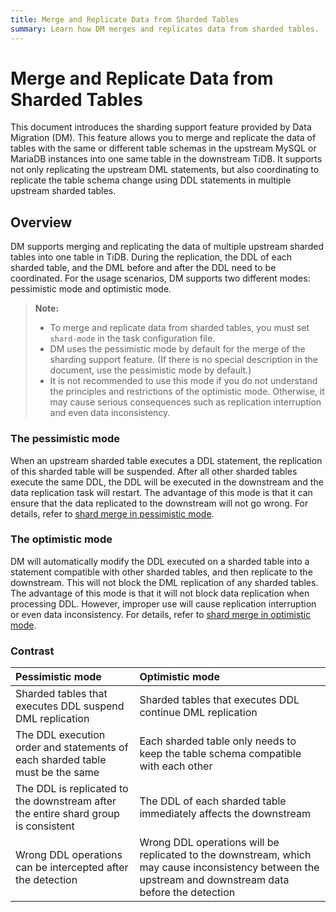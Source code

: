 ```yaml
---
title: Merge and Replicate Data from Sharded Tables
summary: Learn how DM merges and replicates data from sharded tables.
---
```


# Merge and Replicate Data from Sharded Tables

This document introduces the sharding support feature provided by Data Migration (DM). This feature allows you to merge and replicate the data of tables with the same or different table schemas in the upstream MySQL or MariaDB instances into one same table in the downstream TiDB. It supports not only replicating the upstream DML statements, but also coordinating to replicate the table schema change using DDL statements in multiple upstream sharded tables.

## Overview

DM supports merging and replicating the data of multiple upstream sharded tables into one table in TiDB. During the replication, the DDL of each sharded table, and the DML before and after the DDL need to be coordinated. For the usage scenarios, DM supports two different modes: pessimistic mode and optimistic mode.

> **Note:**
>
> - To merge and replicate data from sharded tables,  you must set `shard-mode` in the task configuration file. 
> - DM uses the pessimistic mode by default for the merge of the sharding support feature. (If there is no special description in the document, use the pessimistic mode by default.)
> - It is not recommended to use this mode if you do not understand the principles and restrictions of the optimistic mode. Otherwise, it may cause serious consequences such as replication interruption and even data inconsistency.

### The pessimistic mode

When an upstream sharded table executes a DDL statement, the replication of this sharded table will be suspended. After all other sharded tables execute the same DDL, the DDL will be executed in the downstream and the data replication task will restart. The advantage of this mode is that it can ensure that the data replicated to the downstream will not go wrong. For details, refer to [shard merge in pessimistic mode](feature-shard-merge-pessimistic.md).
 
### The optimistic mode

DM will automatically modify the DDL executed on a sharded table into a statement compatible with other sharded tables, and then replicate to the downstream. This will not block the DML replication of any sharded tables. The advantage of this mode is that it will not block data replication when processing DDL. However, improper use will cause replication interruption or even data inconsistency. For details, refer to [shard merge in optimistic mode](feature-shard-merge-optimistic.md).

### Contrast

| Pessimistic mode   | Optimistic mode   |
| :----------- | :----------- |
| Sharded tables that executes DDL suspend DML replication | Sharded tables that executes DDL continue DML replication |
| The DDL execution order and statements of each sharded table must be the same | Each sharded table only needs to keep the table schema compatible with each other  |
| The DDL is replicated to the downstream after the entire shard group is consistent | The DDL of each sharded table immediately affects the downstream |
| Wrong DDL operations can be intercepted after the detection | Wrong DDL operations will be replicated to the downstream, which may cause inconsistency between the upstream and downstream data before the detection  |